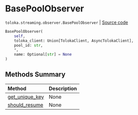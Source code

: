 # BasePoolObserver
`toloka.streaming.observer.BasePoolObserver` | [Source code](https://github.com/Toloka/toloka-kit/blob/v1.2.3/src/streaming/observer.py#L126)

```python
BasePoolObserver(
    self,
    toloka_client: Union[TolokaClient, AsyncTolokaClient],
    pool_id: str,
    *,
    name: Optional[str] = None
)
```

## Methods Summary

| Method | Description |
| :------| :-----------|
[get_unique_key](toloka.streaming.observer.BasePoolObserver.get_unique_key.md)| None
[should_resume](toloka.streaming.observer.BasePoolObserver.should_resume.md)| None

